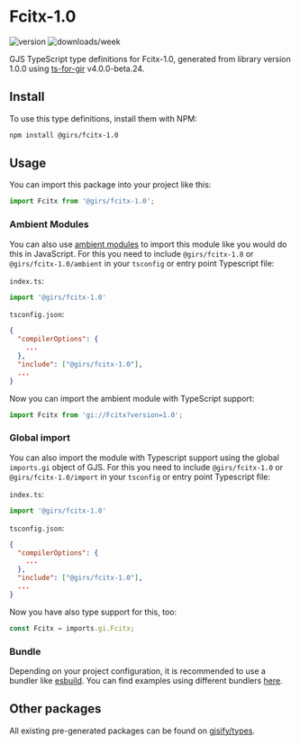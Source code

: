 
# Fcitx-1.0

![version](https://img.shields.io/npm/v/@girs/fcitx-1.0)
![downloads/week](https://img.shields.io/npm/dw/@girs/fcitx-1.0)


GJS TypeScript type definitions for Fcitx-1.0, generated from library version 1.0.0 using [ts-for-gir](https://github.com/gjsify/ts-for-gir) v4.0.0-beta.24.


## Install

To use this type definitions, install them with NPM:
```bash
npm install @girs/fcitx-1.0
```

## Usage

You can import this package into your project like this:
```ts
import Fcitx from '@girs/fcitx-1.0';
```

### Ambient Modules

You can also use [ambient modules](https://github.com/gjsify/ts-for-gir/tree/main/packages/cli#ambient-modules) to import this module like you would do this in JavaScript.
For this you need to include `@girs/fcitx-1.0` or `@girs/fcitx-1.0/ambient` in your `tsconfig` or entry point Typescript file:

`index.ts`:
```ts
import '@girs/fcitx-1.0'
```

`tsconfig.json`:
```json
{
  "compilerOptions": {
    ...
  },
  "include": ["@girs/fcitx-1.0"],
  ...
}
```

Now you can import the ambient module with TypeScript support: 

```ts
import Fcitx from 'gi://Fcitx?version=1.0';
```

### Global import

You can also import the module with Typescript support using the global `imports.gi` object of GJS.
For this you need to include `@girs/fcitx-1.0` or `@girs/fcitx-1.0/import` in your `tsconfig` or entry point Typescript file:

`index.ts`:
```ts
import '@girs/fcitx-1.0'
```

`tsconfig.json`:
```json
{
  "compilerOptions": {
    ...
  },
  "include": ["@girs/fcitx-1.0"],
  ...
}
```

Now you have also type support for this, too:

```ts
const Fcitx = imports.gi.Fcitx;
```

### Bundle

Depending on your project configuration, it is recommended to use a bundler like [esbuild](https://esbuild.github.io/). You can find examples using different bundlers [here](https://github.com/gjsify/ts-for-gir/tree/main/examples).

## Other packages

All existing pre-generated packages can be found on [gjsify/types](https://github.com/gjsify/types).

